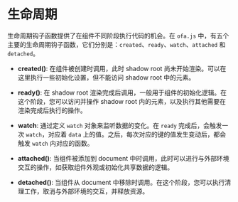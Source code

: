 # 生命周期

生命周期钩子函数提供了在组件不同阶段执行代码的机会。在 `ofa.js` 中，有五个主要的生命周期钩子函数，它们分别是：`created`、`ready`、`watch`、`attached` 和 `detached`。

- **created()**: 在组件被创建时调用，此时 shadow root 尚未开始渲染。可以在这里执行一些初始化设置，但不能访问 shadow root 中的元素。
  
- **ready()**: 在 shadow root 渲染完成后调用，一般用于组件的初始化逻辑。在这个阶段，您可以访问并操作 shadow root 内的元素，以及执行其他需要在渲染完成后执行的操作。

- **watch**: 通过定义 `watch` 对象来监听数据的变化。在 `ready` 完成后，会触发一次 `watch`，对应着 `data` 上的值。之后，每次对应的键的值发生变动后，都会触发 `watch` 内对应的函数。

- **attached()**: 当组件被添加到 document 中时调用，此时可以进行与外部环境交互的操作，如获取组件外观或初始化共享数据的逻辑。

- **detached()**: 当组件从 document 中移除时调用。在这个阶段，您可以执行清理工作，取消与外部环境的交互，并释放资源。

<a href="../../publics/examples/life-cycle/demo.html" preview demo></a>
<a href="../../publics/examples/life-cycle/test-demo.html" main demo></a>

